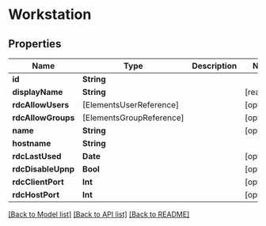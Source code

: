 # Workstation

## Properties

Name | Type | Description | Notes
------------ | ------------- | ------------- | -------------
**id** | **String** |  | 
**displayName** | **String** |  | [readonly] 
**rdcAllowUsers** | [ElementsUserReference] |  | [optional] 
**rdcAllowGroups** | [ElementsGroupReference] |  | [optional] 
**name** | **String** |  | [optional] 
**hostname** | **String** |  | 
**rdcLastUsed** | **Date** |  | [optional] 
**rdcDisableUpnp** | **Bool** |  | [optional] 
**rdcClientPort** | **Int** |  | [optional] 
**rdcHostPort** | **Int** |  | [optional] 

[[Back to Model list]](../README.md#documentation-for-models) [[Back to API list]](../README.md#documentation-for-api-endpoints) [[Back to README]](../README.md)



